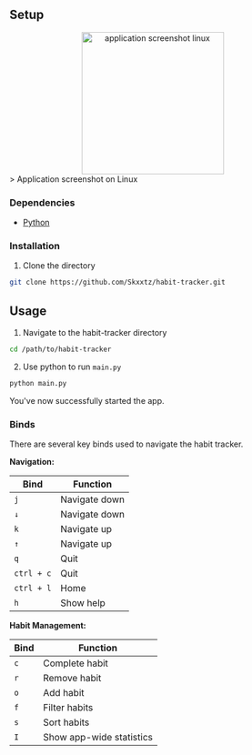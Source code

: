 ## Setup
<div align="center" style="text-align:center; border-radius:10px;">
  <picture>
    <source media="(prefers-color-scheme: dark)" srcset="assets/logo-dark.svg">
    <source media="(prefers-color-scheme: light)" srcset="assets/logo-light.svg">
    <img alt="application screenshot linux" height="250" src="assets/screenshot.png">
  </picture>
</div>
> Application screenshot on Linux



### Dependencies

- [Python](https://docs.python.org/3/using/index.html)

### Installation

1. Clone the directory

```bash
git clone https://github.com/Skxxtz/habit-tracker.git
```

## Usage

1. Navigate to the habit-tracker directory

```bash
cd /path/to/habit-tracker
```

2. Use python to run `main.py`

```bash
python main.py
```

You've now successfully started the app.

### Binds

There are several key binds used to navigate the habit tracker.<br>

**Navigation:**

| Bind | Function |
| -------------- | --------------- |
| `j` | Navigate down |
| `↓` | Navigate down |
| `k` | Navigate up |
| `↑` | Navigate up |
| `q` | Quit |
| `ctrl + c` | Quit |
| `ctrl + l` | Home |
| `h` | Show help |

**Habit Management:**

| Bind | Function |
| -------------- | --------------- |
| `c` | Complete habit |
| `r` | Remove habit |
| `o` | Add habit |
| `f` | Filter habits |
| `s` | Sort habits |
| `I` | Show app-wide statistics |
